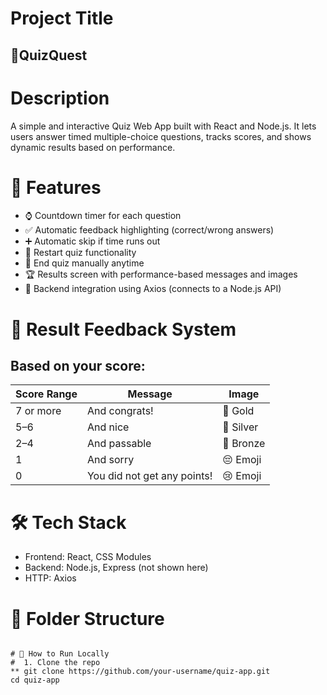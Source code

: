 # Project Title
## 🧠QuizQuest
# Description
A simple and interactive Quiz Web App built with React and Node.js. It lets users answer timed multiple-choice questions, tracks scores, and shows dynamic results based on performance.

# 🚀 Features
- ⌚ Countdown timer for each question
- ✅ Automatic feedback highlighting (correct/wrong answers)
- ➕ Automatic skip if time runs out
- 🔁 Restart quiz functionality
- 🎯  End quiz manually anytime
- 🏆 Results screen with performance-based messages and images
- 📡 Backend integration using Axios (connects to a Node.js API)

# 📸 Result Feedback System
## Based on your score:

| Score Range | Message                     | Image      |
|-------------|-----------------------------|------------|
| 7 or more   | And congrats!               | 🥇 Gold    |
| 5–6         | And nice                    | 🥈 Silver  |
| 2–4         | And passable                | 🥉 Bronze  |
| 1           | And sorry                   | 😔 Emoji   |
| 0           | You did not get any points! | 😢 Emoji   |


# 🛠 Tech Stack
- Frontend: React, CSS Modules
- Backend: Node.js, Express (not shown here)
- HTTP: Axios

# 📁 Folder Structure

``` /src └── /components ├── Home.jsx # Main quiz logic └── home.module.css └── App.jsx └──

# 🧪 How to Run Locally
#  1. Clone the repo
** git clone https://github.com/your-username/quiz-app.git
cd quiz-app















